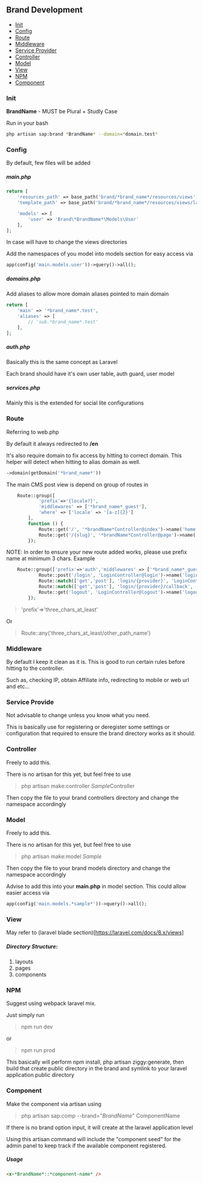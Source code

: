 ## Brand Development

- [Init](#Init)
- [Config](#Config)
- [Route](#Route)
- [Middleware](#Middleware)
- [Service Provider](#Service-Provider)
- [Controller](#Controller)
- [Model](#Model)
- [View](#View)
- [NPM](#NPM)
- [Component](#Component)

### Init

**BrandName** - MUST be Plural + Studly Case

Run in your bash

```bash
php artisan sap:brand *BrandName* --domain=*domain.test*
```

### Config

By default, few files will be added

##### main.php

```php
return [
    'resources_path' => base_path('brand/*brand_name*/resources/views'),
    'template_path' => base_path('brand/*brand_name*/resources/views/layouts'),

    'models' => [
        'user' => 'Brand\*BrandName*\Models\User'
    ],
];
```

In case will have to change the views directories

Add the namespaces of you model into models section for easy access via

```php
app(config('main.models.user'))->query()->all();
```

##### domains.php

Add aliases to allow more domain aliases pointed to main domain

```php
return [
    'main' => '*brand_name*.test',
    'aliases' => [
        // 'sub.*brand_name*.test'
    ],
];

```

##### auth.php

Basically this is the same concept as Laravel

Each brand should have it's own user table, auth guard, user model

##### services.php

Mainly this is the extended for social lite configurations

### Route

Referring to web.php

By default it always redirected to **/en**

It's also require domain to fix access by hitting to correct domain. This helper will detect when hitting to alias domain as well.

```php
->domain(getDomain('*brand_name*'))
```

The main CMS post view is depend on group of routes in

```php
    Route::group([
            'prefix'=>'{locale?}',
            'middlewares' => ['*brand_name*_guest'],
            'where' => ['locale' => '[a-z]{2}']
        ],
        function () {
            Route::get('/', '*brandName*Controller@index')->name('home');
            Route::get('/{slug}', '*brandName*Controller@page')->name('page');
        });
```

NOTE: In order to ensure your new route added works, please use prefix name at minimum 3 chars. Example

```php
    Route::group(['prefix'=>'auth','middlewares' => ['*brand_name*_guest']], function () {
            Route::post('/login', 'LoginController@login')->name('login');
            Route::match(['get','post'], 'login/{provider}', 'LoginController@redirectToProvider')->name('social.login');
            Route::match(['get','post'], 'login/{provider}/callback', 'LoginController@handleProviderCallback')->name('social.callback');
            Route::get('logout', 'LoginController@logout')->name('logout');
        });
```

> 'prefix'=>'three_chars_at_least'

Or

> Route::any('three_chars_at_least/other_path_name')

### Middleware

By default I keep it clean as it is. This is good to run certain rules before hitting to the controller.

Such as, checking IP, obtain Affiliate info, redirecting to mobile or web url and etc...

### Service Provide

Not advisable to change unless you know what you need.

This is basically use for registering or deregister some settings or configuration that required to ensure the brand directory works as it should.

### Controller

Freely to add this.

There is no artisan for this yet, but feel free to use

> php artisan make:controller *Sample*Controller

Then copy the file to your brand controllers directory and change the namespace accordingly

### Model

Freely to add this.

There is no artisan for this yet, but feel free to use

> php artisan make:model *Sample*

Then copy the file to your brand models directory and change the namespace accordingly

Advise to add this into your **main.php** in model section. This could allow easier access via

```php
app(config('main.models.*sample*'))->query()->all();
```

### View

May refer to (laravel blade section)[https://laravel.com/docs/8.x/views]

##### Directory Structure:

1. layouts
1. pages
1. components

### NPM

Suggest using webpack laravel mix.

Just simply run

> npm run dev

or

> npm run prod

This basically will perform npm install, php artisan ziggy:generate, then build that create public directory in the brand and symlink to your laravel application public directory

### Component

Make the component via artisan using

> php artisan sap:comp --brand="*BrandName*" ComponentName

If there is no brand option input, it will create at the laravel application level

Using this artisan command will include the "component seed" for the admin panel to keep track if the available component registered.

##### Usage

```html
<x-*BrandName*::*component-name* />
```
